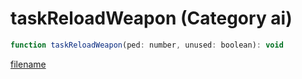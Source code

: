 # taskReloadWeapon (Category ai)

```js
function taskReloadWeapon(ped: number, unused: boolean): void
```

[filename](taskReloadWeapon_m.md ':include')